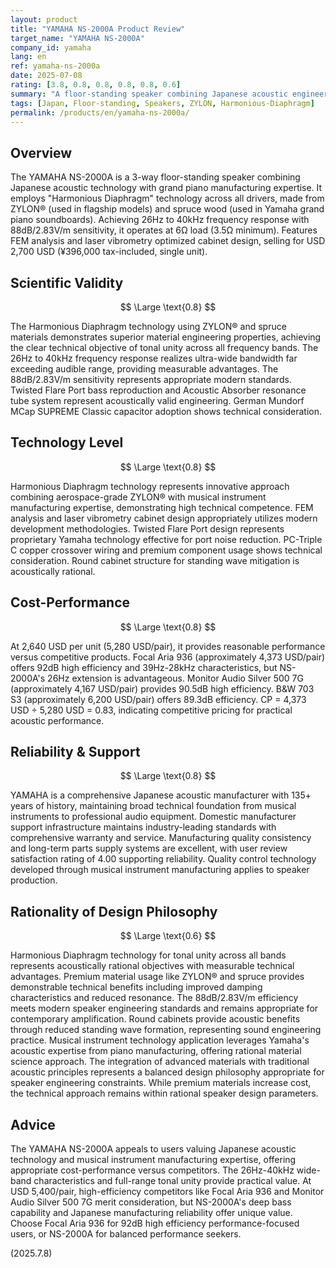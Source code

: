 ```yaml
---
layout: product
title: "YAMAHA NS-2000A Product Review"
target_name: "YAMAHA NS-2000A"
company_id: yamaha
lang: en
ref: yamaha-ns-2000a
date: 2025-07-08
rating: [3.8, 0.8, 0.8, 0.8, 0.8, 0.6]
summary: "A floor-standing speaker combining Japanese acoustic engineering with grand piano manufacturing expertise. Features Harmonious Diaphragm technology using ZYLON® and spruce across all drivers, achieving 26Hz-40kHz response. At USD 2,700 the price offers competitive value versus equivalent performance products, though some competitors provide higher efficiency."
tags: [Japan, Floor-standing, Speakers, ZYLON, Harmonious-Diaphragm]
permalink: /products/en/yamaha-ns-2000a/
---
```


## Overview

The YAMAHA NS-2000A is a 3-way floor-standing speaker combining Japanese acoustic technology with grand piano manufacturing expertise. It employs "Harmonious Diaphragm" technology across all drivers, made from ZYLON® (used in flagship models) and spruce wood (used in Yamaha grand piano soundboards). Achieving 26Hz to 40kHz frequency response with 88dB/2.83V/m sensitivity, it operates at 6Ω load (3.5Ω minimum). Features FEM analysis and laser vibrometry optimized cabinet design, selling for USD 2,700 USD (¥396,000 tax-included, single unit).

## Scientific Validity

$$ \Large \text{0.8} $$

The Harmonious Diaphragm technology using ZYLON® and spruce materials demonstrates superior material engineering properties, achieving the clear technical objective of tonal unity across all frequency bands. The 26Hz to 40kHz frequency response realizes ultra-wide bandwidth far exceeding audible range, providing measurable advantages. The 88dB/2.83V/m sensitivity represents appropriate modern standards. Twisted Flare Port bass reproduction and Acoustic Absorber resonance tube system represent acoustically valid engineering. German Mundorf MCap SUPREME Classic capacitor adoption shows technical consideration.

## Technology Level

$$ \Large \text{0.8} $$

Harmonious Diaphragm technology represents innovative approach combining aerospace-grade ZYLON® with musical instrument manufacturing expertise, demonstrating high technical competence. FEM analysis and laser vibrometry cabinet design appropriately utilizes modern development methodologies. Twisted Flare Port design represents proprietary Yamaha technology effective for port noise reduction. PC-Triple C copper crossover wiring and premium component usage shows technical consideration. Round cabinet structure for standing wave mitigation is acoustically rational.

## Cost-Performance

$$ \Large \text{0.8} $$

At 2,640 USD per unit (5,280 USD/pair), it provides reasonable performance versus competitive products. Focal Aria 936 (approximately 4,373 USD/pair) offers 92dB high efficiency and 39Hz-28kHz characteristics, but NS-2000A's 26Hz extension is advantageous. Monitor Audio Silver 500 7G (approximately 4,167 USD/pair) provides 90.5dB high efficiency. B&W 703 S3 (approximately 6,200 USD/pair) offers 89.3dB efficiency. CP = 4,373 USD ÷ 5,280 USD = 0.83, indicating competitive pricing for practical acoustic performance.

## Reliability & Support

$$ \Large \text{0.8} $$

YAMAHA is a comprehensive Japanese acoustic manufacturer with 135+ years of history, maintaining broad technical foundation from musical instruments to professional audio equipment. Domestic manufacturer support infrastructure maintains industry-leading standards with comprehensive warranty and service. Manufacturing quality consistency and long-term parts supply systems are excellent, with user review satisfaction rating of 4.00 supporting reliability. Quality control technology developed through musical instrument manufacturing applies to speaker production.

## Rationality of Design Philosophy

$$ \Large \text{0.6} $$

Harmonious Diaphragm technology for tonal unity across all bands represents acoustically rational objectives with measurable technical advantages. Premium material usage like ZYLON® and spruce provides demonstrable technical benefits including improved damping characteristics and reduced resonance. The 88dB/2.83V/m efficiency meets modern speaker engineering standards and remains appropriate for contemporary amplification. Round cabinets provide acoustic benefits through reduced standing wave formation, representing sound engineering practice. Musical instrument technology application leverages Yamaha's acoustic expertise from piano manufacturing, offering rational material science approach. The integration of advanced materials with traditional acoustic principles represents a balanced design philosophy appropriate for speaker engineering constraints. While premium materials increase cost, the technical approach remains within rational speaker design parameters.

## Advice

The YAMAHA NS-2000A appeals to users valuing Japanese acoustic technology and musical instrument manufacturing expertise, offering appropriate cost-performance versus competitors. The 26Hz-40kHz wide-band characteristics and full-range tonal unity provide practical value. At USD 5,400/pair, high-efficiency competitors like Focal Aria 936 and Monitor Audio Silver 500 7G merit consideration, but NS-2000A's deep bass capability and Japanese manufacturing reliability offer unique value. Choose Focal Aria 936 for 92dB high efficiency performance-focused users, or NS-2000A for balanced performance seekers.

(2025.7.8)